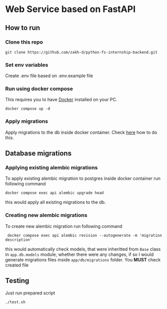 # Web Service based on FastAPI

## How to run 

### Clone this repo
```
git clone https://github.com/zakh-d/python-fs-internship-backend.git
```

### Set env variables
Create .env file based on .env.example file

### Run using docker compose
This requires you to have [Docker](https://www.docker.com) installed on your PC.
```
docker compose up -d
```
### Apply migrations
Apply migrations to the db inside docker container. Check [here](#applying-existing-alembic-migrations) how to do this.
## Database migrations

### Applying existing alembic migrations
To apply existing alembic migration to postgres inside docker container run following command
```
docker compose exec api alembic upgrade head
```
this would apply all existing migrations to the db.

### Creating new alembic migrations
To create new alembic migration run following command
```
 docker compose exec api alembic revision --autogenerate -m 'migration description'
```
this would automatically check models, that were inheritted from ```Base``` class in ```app.db.models``` module, whether there were any changes, if so I would generate migrations files inside ```app/db/migrations``` folder. You **MUST** check created file

## Testing
Just run prepared script
```
./test.sh
```